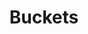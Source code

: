 ---
title: "Buckets"

categories: ['']

tags: ['Buckets']

arabic: ['مجموعات']

publishers: ['معجم مصطلحات التعلم الآلي والتعلم العميق وعلم البيانات']

types: "word"

slug: ""
---